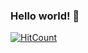 ### Hello world! 👋

[![HitCount](http://hits.dwyl.com/riteshgcoder/riteshgcoder.svg)](http://hits.dwyl.com/riteshgcoder/riteshgcoder)
<!--
**riteshgcoder/riteshgcoder** is a ✨ _special_ ✨ repository because its `README.md` (this file) appears on your GitHub profile.

Here are some ideas to get you started:

- 🔭 I’m currently working on ...
- 🌱 I’m currently learning ...
- 👯 I’m looking to collaborate on ...
- 🤔 I’m looking for help with ...
- 💬 Ask me about ...
- 📫 How to reach me: ...
- 😄 Pronouns: ...
- ⚡ Fun fact: ...
-->

